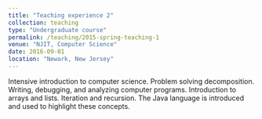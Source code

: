 ```yaml
---
title: "Teaching experience 2"
collection: teaching
type: "Undergraduate course"
permalink: /teaching/2015-spring-teaching-1
venue: "NJIT, Computer Science"
date: 2016-09-01
location: "Newark, New Jersey"
---
```


Intensive introduction to computer science. Problem solving decomposition. Writing, debugging, and analyzing computer programs. Introduction to arrays and lists. Iteration and recursion. The Java language is introduced and used to highlight these concepts.
